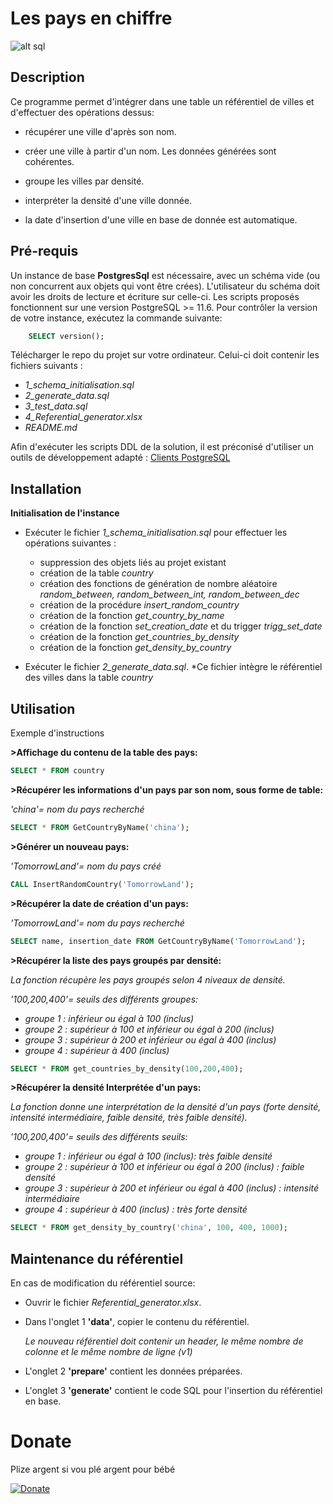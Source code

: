# Les pays en chiffre
![alt sql](https://skillvalue.com/wp-content/uploads/sites/7/2019/03/d%C3%A9veloppeur-sql-mission-freelance-et-remote.png)

## Description
Ce programme permet d'intégrer dans une table un référentiel de villes et d'effectuer des opérations dessus:

* récupérer une ville d'après son nom.

* créer une ville à partir d'un nom. Les données générées sont cohérentes.

* groupe les villes par densité.

* interpréter la densité d'une ville donnée.

* la date d'insertion d'une ville en base de donnée est automatique.


## Pré-requis
Un instance de base **PostgresSql** est nécessaire, avec un schéma vide (ou non concurrent aux objets qui vont être crées). L'utilisateur du schéma doit avoir les droits de lecture et écriture sur celle-ci.
Les scripts proposés fonctionnent sur une version PostgreSQL >= 11.6. Pour contrôler la version de votre instance, exécutez la commande suivante:

``` sql
	SELECT version();
```

Télécharger le repo du projet sur votre ordinateur. Celui-ci doit contenir les fichiers suivants : 

* _1_schema_initialisation.sql_
* _2_generate_data.sql_
* _3_test_data.sql_
* _4_Referential_generator.xlsx_
* _README.md_

Afin d'exécuter les scripts DDL de la solution, il est préconisé d'utiliser un outils de développement adapté : 
[Clients PostgreSQL](https://wiki.postgresql.org/wiki/PostgreSQL_Clients)


## Installation

**Initialisation de l'instance**

* Exécuter le fichier _1_schema_initialisation.sql_ pour effectuer les opérations suivantes :
    * suppression des objets liés au projet existant
    * création de la table _country_
    * création des fonctions de génération de nombre aléatoire _random_between, random_between_int, random_between_dec_
    * création de la procédure _insert_random_country_
    * création de la fonction _get_country_by_name_
    * création de la fonction _set_creation_date_ et du trigger _trigg_set_date_
    * création de la fonction _get_countries_by_density_
	* création de la fonction _get_density_by_country_

* Exécuter le fichier _2_generate_data.sql_.
     *Ce fichier intègre le référentiel des villes dans la table _country_


## Utilisation
Exemple d'instructions

**>Affichage du contenu de la table des pays:**
```sql
SELECT * FROM country
```

**>Récupérer les informations d'un pays par son nom, sous forme de table:**

_'china'= nom du pays recherché_

```sql
SELECT * FROM GetCountryByName('china');
```

**>Générer un nouveau pays:**

_'TomorrowLand'= nom du pays créé_
```sql
CALL InsertRandomCountry('TomorrowLand');
```

**>Récupérer la date de création d'un pays:**

_'TomorrowLand'= nom du pays recherché_
```sql
SELECT name, insertion_date FROM GetCountryByName('TomorrowLand');
```

**>Récupérer la liste des pays groupés par densité:**

_La fonction récupère les pays groupés selon 4 niveaux de densité._

_'100,200,400'= seuils des différents groupes:_

* _groupe 1 : inférieur ou égal à 100 (inclus)_
* _groupe 2 : supérieur à 100 et inférieur ou égal à 200 (inclus)_
* _groupe 3 : supérieur à 200 et inférieur ou égal à 400 (inclus)_
* _groupe 4 : supérieur à 400 (inclus)_

```sql
SELECT * FROM get_countries_by_density(100,200,400);
```

**>Récupérer la densité Interprétée d'un pays:**

_La fonction donne une interprétation de la densité d'un pays (forte densité, intensité intermédiaire, faible densité, très faible densité)._

_'100,200,400'= seuils des différents seuils:_

* _groupe 1 : inférieur ou égal à 100 (inclus): très faible densité_
* _groupe 2 : supérieur à 100 et inférieur ou égal à 200 (inclus) : faible densité_
* _groupe 3 : supérieur à 200 et inférieur ou égal à 400 (inclus) : intensité intermédiaire_
* _groupe 4 : supérieur à 400 (inclus) : très forte densité_

```sql
SELECT * FROM get_density_by_country('china', 100, 400, 1000);
```


## Maintenance du référentiel
En cas de modification du référentiel source:
* Ouvrir le fichier _Referential_generator.xlsx_.
* Dans l'onglet 1 **'data'**, copier le contenu du référentiel.

   _Le nouveau référentiel doit contenir un header, le même nombre de colonne et le même nombre de ligne (v1)_
* L'onglet 2 **'prepare'** contient les données préparées.
* L'onglet 3 **'generate'** contient le code SQL pour l'insertion du référentiel en base.


# Donate
Plize argent si vou plé argent pour bébé

[![Donate](https://img.shields.io/badge/Donate-PayPal-green.svg)](https://img.pngio.com/joke-png-9-png-image-joke-png-1024_934.png)
